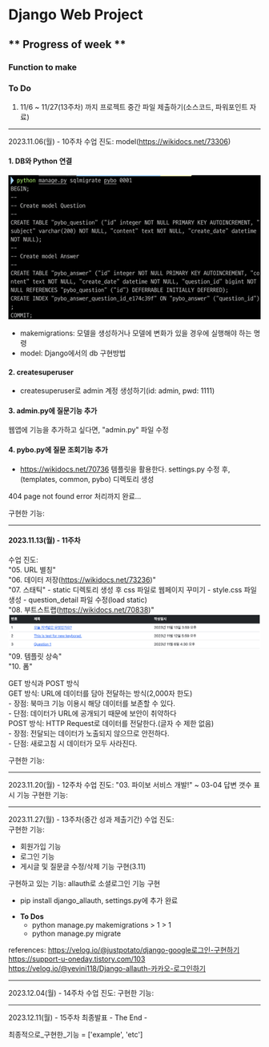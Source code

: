 # Django Web Project
## ** Progress of week **
### Function to make

### To Do
1. 11/6 ~ 11/27(13주차) 까지 프로젝트 중간 파일 제출하기(소스코드, 파워포인트 자료)

***
2023.11.06(월) - 10주차
수업 진도: model(https://wikidocs.net/73306)

#### 1. DB와 Python 연결
![img.png](assets%2Fimg.png)
- makemigrations: 모델을 생성하거나 모델에 변화가 있을 경우에 실행해야 하는 명령
- model: Django에서의 db 구현방법
  
#### 2. createsuperuser
- createsuperuser로 admin 계정 생성하기(id: admin, pwd: 1111)

#### 3. admin.py에 질문기능 추가
웹앱에 기능을 추가하고 싶다면, "admin.py" 파일 수정

#### 4. pybo.py에 질문 조회기능 추가
- https://wikidocs.net/70736
템플릿을 활용한다.
settings.py 수정 후, (templates, common, pybo) 디렉토리 생성

404 page not found error 처리까지 완료...

구현한 기능:

***
#### 2023.11.13(월) - 11주차
수업 진도:  
"05. URL 별칭"  
"06. 데이터 저장(https://wikidocs.net/73236)"   
"07. 스태틱"
    - static 디렉토리 생성 후 css 파일로 웹페이지 꾸미기
    - style.css 파일 생성
    - question_detail 파일 수정(load static)   
"08. 부트스트랩(https://wikidocs.net/70838)"
![thread_result.png](assets%2Fthread_result.png)
"09. 템플릿 상속"  
"10. 폼"

GET 방식과 POST 방식   
GET 방식: URL에 데이터를 담아 전달하는 방식(2,000자 한도)   
    - 장점: 북마크 기능 이용시 해당 데이터를 보존할 수 있다.   
    - 단점: 데이터가 URL에 공개되기 때문에 보안이 취약하다   
POST 방식: HTTP Request로 데이터를 전달한다.(글자 수 제한 없음)   
    - 장점: 전달되는 데이터가 노출되지 않으므로 안전하다.   
    - 단점: 새로고침 시 데이터가 모두 사라진다.   

구현한 기능:

***
2023.11.20(월) - 12주차
수업 진도: 
"03. 파이보 서비스 개발!"
~ 03-04 답변 갯수 표시 기능
구현한 기능:

***
2023.11.27(월) - 13주차(중간 성과 제출기간)
수업 진도:   
구현한 기능:   
* 회원가입 기능 
* 로그인 기능 
* 게시글 및 질문글 수정/삭제 기능 구현(3.11)

구현하고 있는 기능: allauth로 소셜로그인 기능 구현
* pip install django_allauth, settings.py에 추가 완료
- **To Dos**
  - python manage.py makemigrations > 1 > 1   
  - python manage.py migrate

references:
https://velog.io/@justpotato/django-google로그인-구현하기
https://support-u-oneday.tistory.com/103
https://velog.io/@yevini118/Django-allauth-카카오-로그인하기
***
2023.12.04(월) - 14주차
수업 진도:
구현한 기능:

***
2023.12.11(월) - 15주차 최종발표
<mid>- The End -</mid>

최종적으로_구현한_기능 = ['example', 'etc']